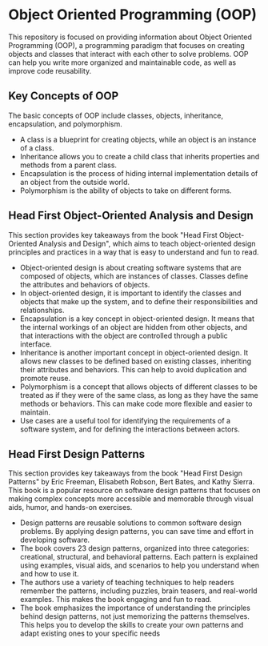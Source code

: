 <h1>Object Oriented Programming (OOP)</h1>
<p>This repository is focused on providing information about Object Oriented Programming (OOP), a programming paradigm that focuses on creating objects and classes that interact with each other to solve problems. OOP can help you write more organized and maintainable code, as well as improve code reusability.</p>
<h2>Key Concepts of OOP</h2>
<p>The basic concepts of OOP include classes, objects, inheritance, encapsulation, and polymorphism.</p>
<ul>
  <li>A class is a blueprint for creating objects, while an object is an instance of a class.</li>
  <li>Inheritance allows you to create a child class that inherits properties and methods from a parent class.</li>
  <li>Encapsulation is the process of hiding internal implementation details of an object from the outside world.</li>
  <li>Polymorphism is the ability of objects to take on different forms.</li>
</ul>
<h2>Head First Object-Oriented Analysis and Design</h2>
<p>This section provides key takeaways from the book "Head First Object-Oriented Analysis and Design", which aims to teach object-oriented design principles and practices in a way that is easy to understand and fun to read.</p>
<ul>
  <li>Object-oriented design is about creating software systems that are composed of objects, which are instances of classes. Classes define the attributes and behaviors of objects.</li>
  <li>In object-oriented design, it is important to identify the classes and objects that make up the system, and to define their responsibilities and relationships.</li>
  <li>Encapsulation is a key concept in object-oriented design. It means that the internal workings of an object are hidden from other objects, and that interactions with the object are controlled through a public interface.</li>
  <li>Inheritance is another important concept in object-oriented design. It allows new classes to be defined based on existing classes, inheriting their attributes and behaviors. This can help to avoid duplication and promote reuse.</li>
  <li>Polymorphism is a concept that allows objects of different classes to be treated as if they were of the same class, as long as they have the same methods or behaviors. This can make code more flexible and easier to maintain.</li>
  <li>Use cases are a useful tool for identifying the requirements of a software system, and for defining the interactions between actors.</li>
</ul>
<h2>Head First Design Patterns</h2>
<p>This section provides key takeaways from the book "Head First Design Patterns" by Eric Freeman, Elisabeth Robson, Bert Bates, and Kathy Sierra. This book is a popular resource on software design patterns that focuses on making complex concepts more accessible and memorable through visual aids, humor, and hands-on exercises.</p>
<ul>
  <li>Design patterns are reusable solutions to common software design problems. By applying design patterns, you can save time and effort in developing software.</li>
  <li>The book covers 23 design patterns, organized into three categories: creational, structural, and behavioral patterns. Each pattern is explained using examples, visual aids, and scenarios to help you understand when and how to use it.</li>
  <li>The authors use a variety of teaching techniques to help readers remember the patterns, including puzzles, brain teasers, and real-world examples. This makes the book engaging and fun to read.</li>
  <li>The book emphasizes the importance of understanding the principles behind design patterns, not just memorizing the patterns themselves. This helps you to develop the skills to create your own patterns and adapt existing ones to your specific needs
